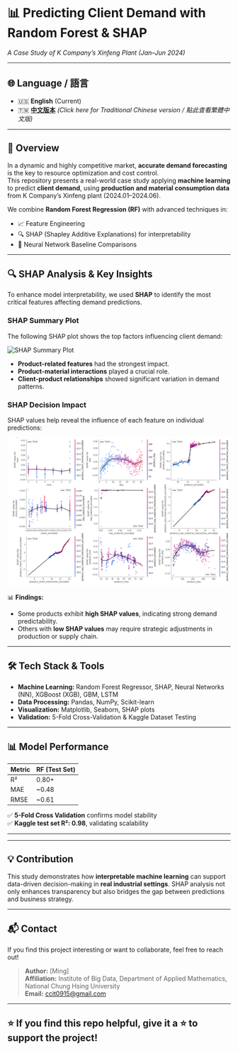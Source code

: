 # 📊 Predicting Client Demand with Random Forest & SHAP  
*A Case Study of K Company’s Xinfeng Plant (Jan–Jun 2024)*  

---

## 🌐 Language / 語言  

- 🇺🇸 **English** (Current)  
- 🇹🇼 [**中文版本**](README_zh.md) *(Click here for Traditional Chinese version / 點此查看繁體中文版)*  

---

## 🚀 Overview  

In a dynamic and highly competitive market, **accurate demand forecasting** is the key to resource optimization and cost control.  
This repository presents a real-world case study applying **machine learning** to predict **client demand**, using **production and material consumption data** from K Company’s Xinfeng plant (2024.01–2024.06).  

We combine **Random Forest Regression (RF)** with advanced techniques in:  

- 📈 Feature Engineering  
- 🔍 SHAP (Shapley Additive Explanations) for interpretability  
- 🧠 Neural Network Baseline Comparisons  

---

## 🔍 SHAP Analysis & Key Insights  

To enhance model interpretability, we used **SHAP** to identify the most critical features affecting demand predictions.  

### **SHAP Summary Plot**  
The following SHAP plot shows the top factors influencing client demand:  

![SHAP Summary Plot](images/SHAP圖示.png)  

- **Product-related features** had the strongest impact.  
- **Product-material interactions** played a crucial role.  
- **Client-product relationships** showed significant variation in demand patterns.  

### **SHAP Decision Impact**  
SHAP values help reveal the influence of each feature on individual predictions:  

![SHAP Force Plot](images/SHAP解釋各特徵貢獻度.png)  

📊 **Findings:**  
- Some products exhibit **high SHAP values**, indicating strong demand predictability.  
- Others with **low SHAP values** may require strategic adjustments in production or supply chain.  

---

## 🛠️ Tech Stack & Tools  

- **Machine Learning:** Random Forest Regressor, SHAP, Neural Networks (NN), XGBoost (XGB), GBM, LSTM  
- **Data Processing:** Pandas, NumPy, Scikit-learn  
- **Visualization:** Matplotlib, Seaborn, SHAP plots  
- **Validation:** 5-Fold Cross-Validation & Kaggle Dataset Testing  

---

## 📊 Model Performance  

| Metric | RF (Test Set) |
|--------|---------------|
| R²     | 0.80+         |
| MAE    | ~0.48         |
| RMSE   | ~0.61         |

✅ **5-Fold Cross Validation** confirms model stability  
✅ **Kaggle test set R²: 0.98**, validating scalability  

---




---

## 💡 Contribution  

This study demonstrates how **interpretable machine learning** can support data-driven decision-making in **real industrial settings**. SHAP analysis not only enhances transparency but also bridges the gap between predictions and business strategy.  

---

## 📬 Contact  

If you find this project interesting or want to collaborate, feel free to reach out!  

> **Author:** [Ming]  
> **Affiliation:** Institute of Big Data, Department of Applied Mathematics, National Chung Hsing University  
> **Email:** ccit0915@gmail.com  

---

## ⭐ If you find this repo helpful, give it a ⭐ to support the project!  

